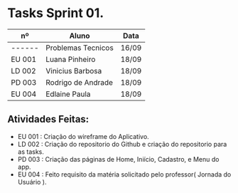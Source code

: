 # Tasks Sprint 01.

   
| nº     | Aluno            | Data     |
|--------|------------------|----------|
| ------ |  Problemas Tecnicos  | 16/09    |
| EU 001 |  Luana Pinheiro  | 18/09    |
| LD 002 |  Vinicius Barbosa| 18/09    |
| PD 003 |  Rodrigo de Andrade | 18/09 |
| EU 004 |  Edlaine Paula | 18/09  |


<h2>
  Atividades Feitas:
</h2>

- EU 001 : Criação do wireframe do Aplicativo.
- LD 002 : Criação do repositorio do Github e criação do repositorio para as tasks.
- PD 003 : Criação das páginas de Home, Iniício, Cadastro, e Menu do app.
- EU 004 : Feito requisito da matéria solicitado pelo professor( Jornada do Usuário ).  
